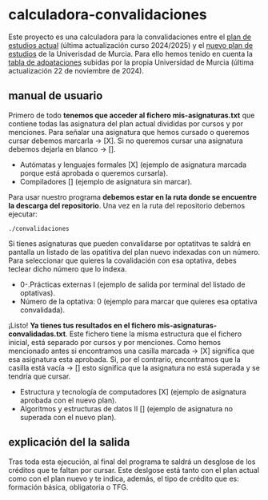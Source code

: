 # calculadora-convalidaciones
Este proyecto es una calculadora para la convalidaciones entre el [plan de estudios actual](https://www.um.es/web/estudios/grados/informatica/plan-guias) (última actualización curso 2024/2025) y el [nuevo plan de estudios](https://www.um.es/documents/120586/13682118/Criterio+4.1+Descripcion+del+plan+de+estudios.pdf/b6504539-20ce-a69e-47c9-ae6d36568509?t=1721117452031) de la Univerisdad de Murcia. Para ello hemos tenido en cuenta la [tabla de adpataciones](https://www.um.es/documents/120586/145413/Tabla+Adaptaci%C3%B3n+GII+plan+1+al+plan+2.pdf/bfb582c8-7e8e-c3f4-31d9-d4ec974e5101?t=1731425581811) subidas por la propia Universidad de Murcia (última actualización 22 de noviembre de 2024).

## manual de usuario
Primero de todo __tenemos que acceder al fichero mis-asignaturas.txt__ que contiene todas las asignatura del plan actual divididas por cursos y por menciones. Para señalar una asignatura que hemos cursado o queremos cursar debemos marcarla -> [X]. Si no queremos cursar una asignatura debemos dejarla en blanco -> [].
- Autómatas y lenguajes formales [X] (ejemplo de asignatura marcada porque está aprobada o queremos cursarla).
- Compiladores [] (ejemplo de asignatura sin marcar).

Para usar nuestro programa __debemos estar en la ruta donde se encuentre la descarga del repositorio__. Una vez en la ruta del repositorio debemos ejecutar: 
```
./convalidaciones
```
Si tienes asignaturas que pueden convalidarse por optatitvas te saldrá en pantalla un listado de las opatitiva del plan nuevo indexadas con un número. Para seleccionar que quieres la covalidación con esa optativa, debes teclear dicho número que lo indexa. 
- 0-.Prácticas externas I (ejemplo de salida por terminal del listado de optativas).
- Número de la optativa: 0 (ejemplo para marcar que quieres esa optativa convalidada).


¡Listo! __Ya tienes tus resultados en el fichero mis-asignaturas-convalidadas.txt__. Este fichero tiene la misma estructura que el fichero inicial, está separado por cursos y por menciones. Como hemos mencionado antes si encontramos una casilla marcada -> [X] significa que esa asignatura esta aprobada. Si, por el contrario, encontramos que la casilla está vacía -> [] esto significa que la asignatura no está superada y se tendría que cursar. 
- Estructura y tecnología de computadores [X] (ejemplo de asignatura aprobada con el nuevo plan).
- Algoritmos y estructuras de datos II [] (ejemplo de asignatura no superada con el nuevo plan).

## explicación del la salida
Tras toda esta ejecución, al final del programa te saldrá un desglose de los créditos que te faltan por cursar. Este deslgose está tanto con el plan actual como con el plan nuevo y te indica, además, el tipo de crédito que es: formación básica, obligatoria o TFG. 
